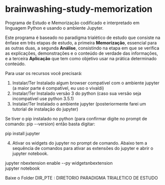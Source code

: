 # brainwashing-study-memorization
Programa de Estudo e Memorização codificado e interpretado em linguagem Python e usando o ambiente Jupyter.

Este programa é baseado no paradigma trialético de estudo que consiste na ênfase em três etapas de estudo, a primeira <b>Memorização</b>, essencial para as outras duas, a segunda <b>Análise</b>, consistindo na etapa em que se verifica as explicações, demonstrações e o conteúdo de verdade das informações, e a terceira <b>Aplicação</b> que tem como objetivo usar na prática determinado conteúdo.

Para usar os recursos você precisará:

1) Instalar/Ter Instalado algum browser compatível com o ambiente jupyter (a maior parte é compatível, eu uso o vivaldi)
2) Instalar/Ter Instalado versão 3 do python (caso sua versão seja incompatível use python 3.5.1)
3) Instalar/Ter Instalado o ambiente jupyter (posteriormente farei um tutorial de instalação do jupyter)

Se tiver o pip instalado no python (para confirmar digite no prompt de comando: pip --version) então basta digitar:

pip install jupyter

4) Ativar os widgets do jupyter no prompt de comando. Abaixo tem a sequência de comandos para ativar as extensões do jupyter e abrir o jupyter notebook.

jupyter nbextension enable --py widgetsnbextension <br>
jupyter notebook

Baixe o Folder DIR_PTE : DIRETORIO PARADIGMA TRIALETICO DE ESTUDO


